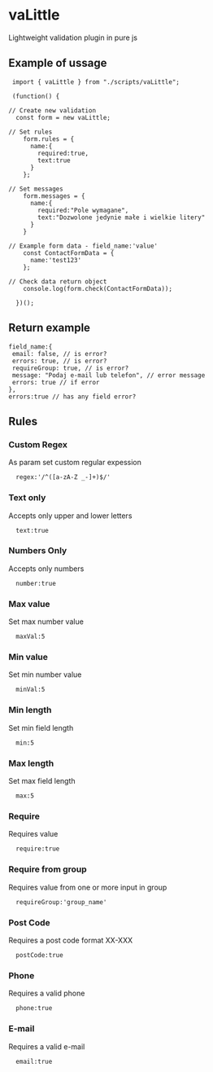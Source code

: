 # vaLittle
Lightweight validation plugin in pure js

## Example of ussage
```
 import { vaLittle } from "./scripts/vaLittle";

 (function() {

// Create new validation
  const form = new vaLittle;
  
// Set rules
    form.rules = {
      name:{
        required:true,
        text:true
      }
    };
    
// Set messages
    form.messages = {
      name:{
        required:"Pole wymagane",
        text:"Dozwolone jedynie małe i wielkie litery"
      }
    }
    
// Example form data - field_name:'value'
    const ContactFormData = {
      name:'test123'
    };
    
// Check data return object 
    console.log(form.check(ContactFormData));
    
  })();
```
## Return example
```
field_name:{
 email: false, // is error?
 errors: true, // is error?
 requireGroup: true, // is error?
 message: "Podaj e-mail lub telefon", // error message
 errors: true // if error 
},
errors:true // has any field error?
```
## Rules

### Custom Regex
As param set custom regular expession
```
  regex:'/^([a-zA-Z _-]+)$/'
```
### Text only
Accepts only upper and lower letters
```
  text:true
```
### Numbers Only
Accepts only numbers
```
  number:true
```
### Max value
Set max number value
```
  maxVal:5
```
### Min value
Set min number value
```
  minVal:5
```
### Min length
Set min field length
```
  min:5
```
### Max length
Set max field length
```
  max:5
```
### Require
Requires value
```
  require:true
```
### Require from group
Requires value from one or more input in group
```
  requireGroup:'group_name'
```
### Post Code
Requires a post code format XX-XXX
```
  postCode:true
```
### Phone
Requires a valid phone
```
  phone:true
```
### E-mail
Requires a valid e-mail
```
  email:true
```


